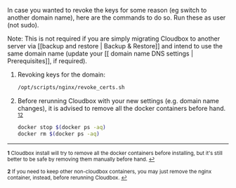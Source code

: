 In case you wanted to revoke the keys for some reason (eg switch to another domain name), here are the commands to do so. Run these as user (not sudo).

Note: This is not required if you are simply migrating Cloudbox to another server via [[backup and restore | Backup & Restore]] and intend to use the same domain name (update your [[ domain name DNS settings | Prerequisites]], if required).

1. Revoking keys for the domain:

   ```bash
   /opt/scripts/nginx/revoke_certs.sh
   ```

1. Before rerunning Cloudbox with your new settings (e.g. domain name changes), it is advised to remove all the docker containers before hand. <sup id="a1">[1](#f1)</sup><sup id="a2">[2](#f2)</sup>


   ```bash
   docker stop $(docker ps -aq)
   docker rm $(docker ps -aq)
   ```



***

<sup><b id="f1">1</b> Cloudbox install will try to remove all the docker containers before installing, but it's still better to be safe by removing them manually before hand. [↩](#a1)</sup>

<sup><b id="f2">2</b> If you need to keep other non-cloudbox containers, you may just remove the nginx container, instead, before rerunning Cloudbox. [↩](#a2)</sup>